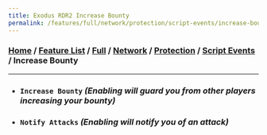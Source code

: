 ```yaml
---
title: Exodus RDR2 Increase Bounty
permalink: /features/full/network/protection/script-events/increase-bounty
---
```

### [Home](/) / [Feature List](/features) / [Full](/features/full) / [Network](/features/full/network) / [Protection](/features/full/network/protection) / [Script Events](/features/full/network/protection/script-events) / Increase Bounty
---
- ### `Increase Bounty` *(Enabling will guard you from other players increasing your bounty)*
- ### `Notify Attacks` *(Enabling will notify you of an attack)*

